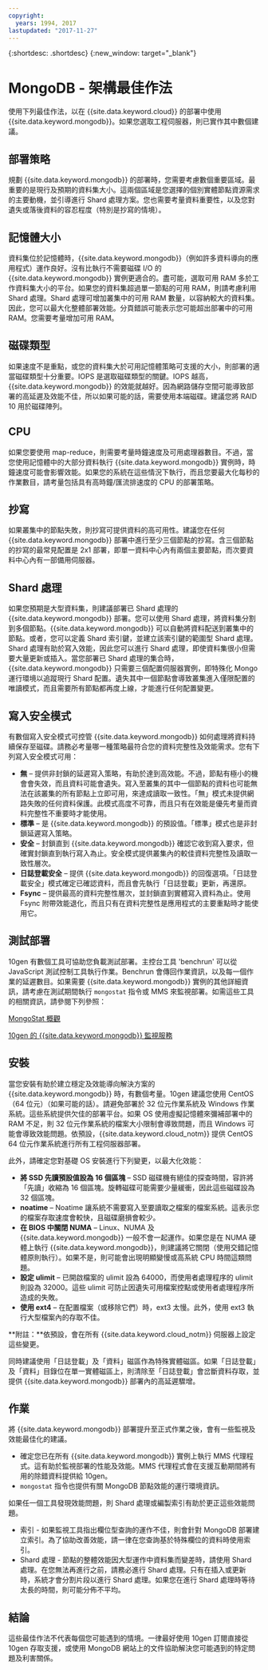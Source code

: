 ```yaml
---
copyright:
  years: 1994, 2017
lastupdated: "2017-11-27"
---
```


{:shortdesc: .shortdesc}
{:new_window: target="_blank"}

# MongoDB - 架構最佳作法

使用下列最佳作法，以在 {{site.data.keyword.cloud}} 的部署中使用 {{site.data.keyword.mongodb}}。如果您選取工程伺服器，則已實作其中數個建議。 

## 部署策略

規劃 {{site.data.keyword.mongodb}} 的部署時，您需要考慮數個重要區域。最重要的是現行及預期的資料集大小。這兩個區域是您選擇的個別實體節點資源需求的主要動機，並引導進行 Shard 處理方案。您也需要考量資料重要性，以及您對遺失或落後資料的容忍程度（特別是抄寫的情境）。 
## 記憶體大小

資料集位於記憶體時，{{site.data.keyword.mongodb}}（例如許多資料導向的應用程式）運作良好。沒有比執行不需要磁碟 I/O 的 {{site.data.keyword.mongodb}} 實例更適合的。盡可能，選取可用 RAM 多於工作資料集大小的平台。如果您的資料集超過單一節點的可用 RAM，則請考慮利用 Shard 處理。Shard 處理可增加叢集中的可用 RAM 數量，以容納較大的資料集。因此，您可以最大化整體部署效能。分頁錯誤可能表示您可能超出部署中的可用 RAM。您需要考量增加可用 RAM。

## 磁碟類型

如果速度不是重點，或您的資料集大於可用記憶體策略可支援的大小，則部署的適當磁碟類型十分重要。IOPS 是選取磁碟類型的關鍵。IOPS 越高，{{site.data.keyword.mongodb}} 的效能就越好。因為網路儲存空間可能導致部署的高延遲及效能不佳，所以如果可能的話，需要使用本端磁碟。建議您將 RAID 10 用於磁碟陣列。

## CPU

如果您要使用 map-reduce，則需要考量時鐘速度及可用處理器數目。不過，當您使用記憶體中的大部分資料執行 {{site.data.keyword.mongodb}} 實例時，時鐘速度可能會影響效能。如果您的系統在這些情況下執行，而且您要最大化每秒的作業數目，請考量包括具有高時鐘/匯流排速度的 CPU 的部署策略。

## 抄寫

如果叢集中的節點失敗，則抄寫可提供資料的高可用性。建議您在任何 {{site.data.keyword.mongodb}} 部署中進行至少三個節點的抄寫。含三個節點的抄寫的最常見配置是 2x1 部署，即單一資料中心內有兩個主要節點，而次要資料中心內有一部備用伺服器。


## Shard 處理

如果您預期是大型資料集，則建議部署已 Shard 處理的 {{site.data.keyword.mongodb}} 部署。您可以使用 Shard 處理，將資料集分割到多個節點。{{site.data.keyword.mongodb}} 可以自動將資料配送到叢集中的節點。或者，您可以定義 Shard 索引鍵，並建立該索引鍵的範圍型 Shard 處理。Shard 處理有助於寫入效能，因此您可以進行 Shard 處理，即使資料集很小但需要大量更新或插入。當您部署已 Shard 處理的集合時，{{site.data.keyword.mongodb}} 只需要三個配置伺服器實例，即特殊化 Mongo 運行環境以追蹤現行 Shard 配置。遺失其中一個節點會導致叢集進入僅限配置的唯讀模式，而且需要所有節點都再度上線，才能進行任何配置變更。

## 寫入安全模式

有數個寫入安全模式可控管 {{site.data.keyword.mongodb}} 如何處理將資料持續保存至磁碟。請務必考量哪一種策略最符合您的資料完整性及效能需求。您有下列寫入安全模式可用：

* **無** – 提供非封鎖的延遲寫入策略，有助於達到高效能。不過，節點有極小的機會會失效，而且資料可能會遺失。寫入至叢集的其中一個節點的資料也可能無法在該叢集的所有節點上立即可用，來達成讀取一致性。「無」模式未提供網路失敗的任何資料保護。此模式高度不可靠，而且只有在效能是優先考量而資料完整性不重要時才能使用。
* **標準** – 是 {{site.data.keyword.mongodb}} 的預設值。「標準」模式也是非封鎖延遲寫入策略。  
* **安全** – 封鎖直到 {{site.data.keyword.mongodb}} 確認它收到寫入要求，但確實封鎖直到執行寫入為止。安全模式提供叢集內的較佳資料完整性及讀取一致性層次。
* **日誌登載安全** – 提供 {{site.data.keyword.mongodb}} 的回復選項。「日誌登載安全」模式確定已確認資料，而且會先執行「日誌登載」更新，再還原。
* **Fsync** – 提供最高的資料完整性層次，並封鎖直到實體寫入資料為止。使用 Fsync 附帶效能退化，而且只有在資料完整性是應用程式的主要重點時才能使用它。

## 測試部署

10gen 有數個工具可協助您負載測試部署。主控台工具 'benchrun' 可以從 JavaScript 測試控制工具執行作業。Benchrun 會傳回作業資訊，以及每一個作業的延遲數目。如果需要 {{site.data.keyword.mongodb}} 實例的其他詳細資訊，請考慮在測試期間執行 `mongostat` 指令或 MMS 來監視部署。如需這些工具的相關資訊，請參閱下列參照：

[MongoStat 概觀](http://docs.mongodb.org/manual/reference/mongostat/)

[10gen 的 {{site.data.keyword.mongodb}} 監視服務](http://www.10gen.com/products/mongodb-monitoring-service)

## 安裝

當您安裝有助於建立穩定及效能導向解決方案的 {{site.data.keyword.mongodb}} 時，有數個考量。10gen 建議您使用 CentOS（64 位元）（如果可能的話）。請避免部署於 32 位元作業系統及 Windows 作業系統。這些系統提供欠佳的部署平台。如果 OS 使用虛擬記憶體來彌補部署中的 RAM 不足，則 32 位元作業系統的檔案大小限制會導致問題，而且 Windows 可能會導致效能問題。依預設，{{site.data.keyword.cloud_notm}} 提供 CentOS 64 位元作業系統進行所有工程伺服器部署。

此外，請確定您對基礎 OS 安裝進行下列變更，以最大化效能：
* **將 SSD 先讀預設值設為 16 個區塊** – SSD 磁碟機有絕佳的探查時間，容許將「先讀」收縮為 16 個區塊。旋轉磁碟可能需要少量緩衝，因此這些磁碟設為 32 個區塊。
* **noatime** – Noatime 讓系統不需要寫入至要讀取之檔案的檔案系統。這表示您的檔案存取速度會較快，且磁碟磨損會較少。
* **在 BIOS 中關閉 NUMA** – Linux、NUMA 及 {{site.data.keyword.mongodb}} 一般不會一起運作。如果您是在 NUMA 硬體上執行 {{site.data.keyword.mongodb}}，則建議將它關閉（使用交錯記憶體原則執行）。如果不是，則可能會出現明顯變慢或高系統 CPU 時間這類問題。
* **設定 ulimit** – 已開啟檔案的 ulimit 設為 64000，而使用者處理程序的 ulimit 則設為 32000。這些 ulimit 可防止因遺失可用檔案控點或使用者處理程序所造成的失敗。 
* **使用 ext4** – 在配置檔案（或移除它們）時，ext3 太慢。此外，使用 ext3 執行大型檔案內的存取不佳。

**附註：**依預設，會在所有 {{site.data.keyword.cloud_notm}} 伺服器上設定這些變更。

同時建議使用「日誌登載」及「資料」磁區作為特殊實體磁區。如果「日誌登載」及「資料」目錄位在單一實體磁區上，則清除至「日誌登載」會岔斷資料存取，並提供 {{site.data.keyword.mongodb}} 部署內的高延遲驟增。

## 作業

將 {{site.data.keyword.mongodb}} 部署提升至正式作業之後，會有一些監視及效能最佳化的建議。 
* 確定您已在所有 {{site.data.keyword.mongodb}} 實例上執行 MMS 代理程式。這有助於監視部署的性能及效能。MMS 代理程式會在支援互動期間將有用的除錯資料提供給 10gen。 
* `mongostat` 指令也提供有關 MongoDB 節點效能的運行環境資訊。

如果任一個工具發現效能問題，則 Shard 處理或編製索引有助於更正這些效能問題。 

* 索引 - 如果監視工具指出欄位型查詢的運作不佳，則會針對 MongoDB 部署建立索引。為了協助改善效能，請一律在您查詢基於特殊欄位的資料時使用索引。
* Shard 處理 - 節點的整體效能因大型運作中資料集而變差時，請使用 Shard 處理。在您無法再進行之前，請務必進行 Shard 處理。只有在插入或更新時，系統才會分割片段以進行 Shard 處理。如果您在進行 Shard 處理時等待太長的時間，則可能分佈不平均。 

## 結論

這些最佳作法不代表每個您可能遇到的情境。一律最好使用 10gen 訂閱直接從 10gen 存取支援，或使用 MongoDB 網站上的文件協助解決您可能遇到的特定問題及利害關係。
